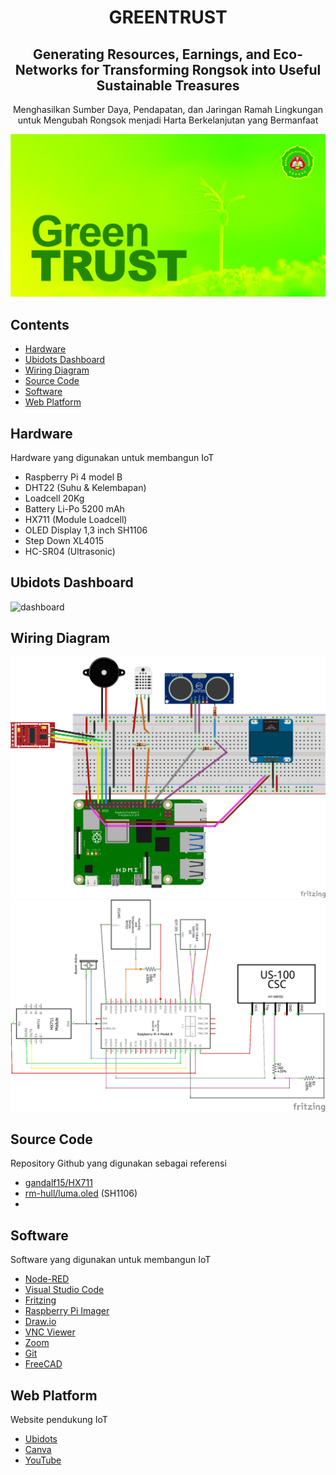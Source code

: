 <h1 align="center">GREENTRUST</h1>
<h2 align="center">Generating Resources, Earnings, and Eco-Networks for Transforming Rongsok into Useful Sustainable Treasures</h2>
<p align="center">Menghasilkan Sumber Daya, Pendapatan, dan Jaringan Ramah Lingkungan untuk Mengubah Rongsok menjadi Harta Berkelanjutan yang Bermanfaat</p>

![dashboard](https://github.com/GaJe48/GREENTRUST/blob/master/cover.jpg)

## Contents
* [Hardware](#hardware)
* [Ubidots Dashboard](#ubidots-dashboard)
* [Wiring Diagram](#wiring-diagram)
* [Source Code](#source-code)
* [Software](#software)
* [Web Platform](#web-platform)

## Hardware
Hardware yang digunakan untuk membangun IoT
* Raspberry Pi 4 model B
* DHT22 (Suhu & Kelembapan)
* Loadcell 20Kg
* Battery Li-Po 5200 mAh
* HX711 (Module Loadcell)
* OLED Display 1,3 inch SH1106
* Step Down XL4015
* HC-SR04 (Ultrasonic)

## Ubidots Dashboard
![dashboard](https://github.com/GaJe48/GREENTRUST/blob/master/)

## Wiring Diagram
![dashboard](https://github.com/GaJe48/GREENTRUST/blob/master/wiring_bb.png)
![dashboard](https://github.com/GaJe48/GREENTRUST/blob/master/wiring_schem.png)

## Source Code
Repository Github yang digunakan sebagai referensi
* [gandalf15/HX711](https://github.com/gandalf15/HX711/)
* [rm-hull/luma.oled](https://github.com/rm-hull/luma.oled) (SH1106)
* 

## Software
Software yang digunakan untuk membangun IoT
* [Node-RED](https://nodered.org/)
* [Visual Studio Code](https://code.visualstudio.com/)
* [Fritzing](https://fritzing.org/)
* [Raspberry Pi Imager](https://www.raspberrypi.com/software/)
* [Draw.io](https://www.drawio.com/)
* [VNC Viewer](https://www.realvnc.com/en/connect/download/viewer/)
* [Zoom](https://zoom.us/id/download)
* [Git](https://git-scm.com/)
* [FreeCAD](https://www.freecad.org/)

## Web Platform
Website pendukung IoT
* [Ubidots](https://ubidots.com/)
* [Canva](https://www.canva.com/)
* [YouTube](https://www.youtube.com/)
